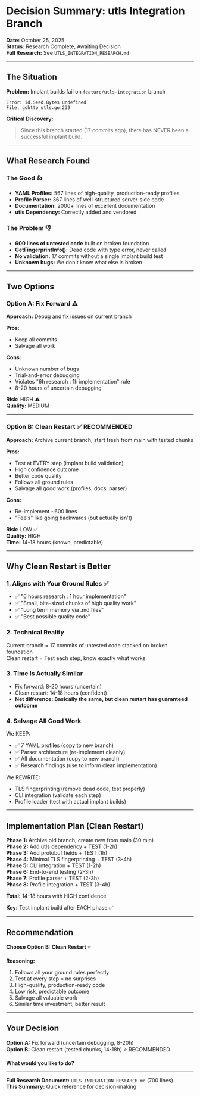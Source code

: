 # Decision Summary: utls Integration Branch

**Date:** October 25, 2025  
**Status:** Research Complete, Awaiting Decision  
**Full Research:** See `UTLS_INTEGRATION_RESEARCH.md`

---

## The Situation

**Problem:** Implant builds fail on `feature/utls-integration` branch
```
Error: id.Seed.Bytes undefined
File: gohttp_utls.go:239
```

**Critical Discovery:** 
> Since this branch started (17 commits ago), there has NEVER been a successful implant build.

---

## What Research Found

### The Good 👍
- **YAML Profiles:** 567 lines of high-quality, production-ready profiles
- **Profile Parser:** 367 lines of well-structured server-side code
- **Documentation:** 2000+ lines of excellent documentation
- **utls Dependency:** Correctly added and vendored

### The Problem 👎
- **600 lines of untested code** built on broken foundation
- **GetFingerprintInfo():** Dead code with type error, never called
- **No validation:** 17 commits without a single implant build test
- **Unknown bugs:** We don't know what else is broken

---

## Two Options

### Option A: Fix Forward ⚠️
**Approach:** Debug and fix issues on current branch

**Pros:**
- Keep all commits
- Salvage all work

**Cons:**
- Unknown number of bugs
- Trial-and-error debugging
- Violates "6h research : 1h implementation" rule
- 8-20 hours of uncertain debugging

**Risk:** HIGH ⚠️  
**Quality:** MEDIUM

---

### Option B: Clean Restart ✅ **RECOMMENDED**
**Approach:** Archive current branch, start fresh from main with tested chunks

**Pros:**
- Test at EVERY step (implant build validation)
- High confidence outcome
- Better code quality
- Follows all ground rules
- Salvage all good work (profiles, docs, parser)

**Cons:**
- Re-implement ~600 lines
- "Feels" like going backwards (but actually isn't)

**Risk:** LOW ✅  
**Quality:** HIGH  
**Time:** 14-18 hours (known, predictable)

---

## Why Clean Restart is Better

### 1. Aligns with Your Ground Rules ✅
- ✅ "6 hours research : 1 hour implementation"
- ✅ "Small, bite-sized chunks of high quality work"
- ✅ "Long term memory via .md files"
- ✅ "Best possible quality code"

### 2. Technical Reality
Current branch = 17 commits of untested code stacked on broken foundation  
Clean restart = Test each step, know exactly what works

### 3. Time is Actually Similar
- Fix forward: 8-20 hours (uncertain)
- Clean restart: 14-18 hours (confident)
- **Net difference: Basically the same, but clean restart has guaranteed outcome**

### 4. Salvage All Good Work
We KEEP:
- ✅ 7 YAML profiles (copy to new branch)
- ✅ Parser architecture (re-implement cleanly)
- ✅ All documentation (copy to new branch)
- ✅ Research findings (use to inform clean implementation)

We REWRITE:
- TLS fingerprinting (remove dead code, test properly)
- CLI integration (validate each step)
- Profile loader (test with actual implant builds)

---

## Implementation Plan (Clean Restart)

**Phase 1:** Archive old branch, create new from main (30 min)  
**Phase 2:** Add utls dependency + TEST (1-2h)  
**Phase 3:** Add protobuf fields + TEST (1h)  
**Phase 4:** Minimal TLS fingerprinting + TEST (3-4h)  
**Phase 5:** CLI integration + TEST (1-2h)  
**Phase 6:** End-to-end testing (2-3h)  
**Phase 7:** Profile parser + TEST (2-3h)  
**Phase 8:** Profile integration + TEST (3-4h)  

**Total:** 14-18 hours with HIGH confidence

**Key:** Test implant build after EACH phase ✅

---

## Recommendation

**Choose Option B: Clean Restart** ⭐

**Reasoning:**
1. Follows all your ground rules perfectly
2. Test at every step = no surprises
3. High-quality, production-ready code
4. Low risk, predictable outcome
5. Salvage all valuable work
6. Similar time investment, better result

---

## Your Decision

**Option A:** Fix forward (uncertain debugging, 8-20h)  
**Option B:** Clean restart (tested chunks, 14-18h) ⭐ RECOMMENDED

**What would you like to do?**

---

**Full Research Document:** `UTLS_INTEGRATION_RESEARCH.md` (700 lines)  
**This Summary:** Quick reference for decision-making

